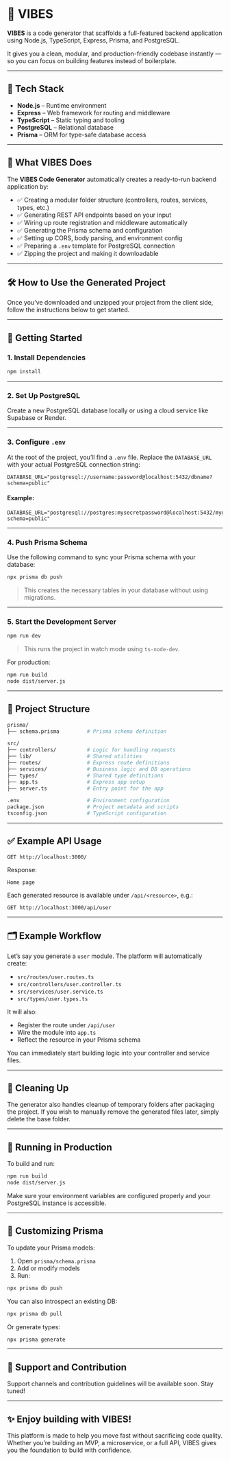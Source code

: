 # 🌊 VIBES

**VIBES** is a code generator that scaffolds a full-featured backend application using Node.js, TypeScript, Express, Prisma, and PostgreSQL.

It gives you a clean, modular, and production-friendly codebase instantly — so you can focus on building features instead of boilerplate.

---

## 🧰 Tech Stack

- **Node.js** – Runtime environment  
- **Express** – Web framework for routing and middleware  
- **TypeScript** – Static typing and tooling  
- **PostgreSQL** – Relational database  
- **Prisma** – ORM for type-safe database access

---

## 🧠 What VIBES Does

The **VIBES Code Generator** automatically creates a ready-to-run backend application by:

- ✅ Creating a modular folder structure (controllers, routes, services, types, etc.)
- ✅ Generating REST API endpoints based on your input
- ✅ Wiring up route registration and middleware automatically
- ✅ Generating the Prisma schema and configuration
- ✅ Setting up CORS, body parsing, and environment config
- ✅ Preparing a `.env` template for PostgreSQL connection
- ✅ Zipping the project and making it downloadable

---

## 🛠 How to Use the Generated Project

Once you’ve downloaded and unzipped your project from the client side, follow the instructions below to get started.

---

## 🚀 Getting Started

### 1. Install Dependencies

```bash
npm install
```

---

### 2. Set Up PostgreSQL

Create a new PostgreSQL database locally or using a cloud service like Supabase or Render.

---

### 3. Configure `.env`

At the root of the project, you’ll find a `.env` file. Replace the `DATABASE_URL` with your actual PostgreSQL connection string:

```env
DATABASE_URL="postgresql://username:password@localhost:5432/dbname?schema=public"
```

#### Example:

```env
DATABASE_URL="postgresql://postgres:mysecretpassword@localhost:5432/mydb?schema=public"
```

---

### 4. Push Prisma Schema

Use the following command to sync your Prisma schema with your database:

```bash
npx prisma db push
```

> This creates the necessary tables in your database without using migrations.

---

### 5. Start the Development Server

```bash
npm run dev
```

> This runs the project in watch mode using `ts-node-dev`.

For production:

```bash
npm run build
node dist/server.js
```

---

## 📁 Project Structure

```bash
prisma/
├── schema.prisma         # Prisma schema definition

src/
├── controllers/          # Logic for handling requests
├── lib/                  # Shared utilities
├── routes/               # Express route definitions
├── services/             # Business logic and DB operations
├── types/                # Shared type definitions
├── app.ts                # Express app setup
├── server.ts             # Entry point for the app

.env                      # Environment configuration
package.json              # Project metadata and scripts
tsconfig.json             # TypeScript configuration
```

---

## ✅ Example API Usage

```http
GET http://localhost:3000/
```

Response:
```
Home page
```

Each generated resource is available under `/api/<resource>`, e.g.:

```http
GET http://localhost:3000/api/user
```

---

## 🗂 Example Workflow

Let’s say you generate a `user` module. The platform will automatically create:

- `src/routes/user.routes.ts`
- `src/controllers/user.controller.ts`
- `src/services/user.service.ts`
- `src/types/user.types.ts`

It will also:

- Register the route under `/api/user`
- Wire the module into `app.ts`
- Reflect the resource in your Prisma schema

You can immediately start building logic into your controller and service files.

---

## 🧹 Cleaning Up

The generator also handles cleanup of temporary folders after packaging the project. If you wish to manually remove the generated files later, simply delete the base folder.

---

## 🧪 Running in Production

To build and run:

```bash
npm run build
node dist/server.js
```

Make sure your environment variables are configured properly and your PostgreSQL instance is accessible.

---

## 🔧 Customizing Prisma

To update your Prisma models:

1. Open `prisma/schema.prisma`
2. Add or modify models
3. Run:

```bash
npx prisma db push
```

You can also introspect an existing DB:

```bash
npx prisma db pull
```

Or generate types:

```bash
npx prisma generate
```

---

## 💬 Support and Contribution

Support channels and contribution guidelines will be available soon. Stay tuned!

---

## ✨ Enjoy building with **VIBES**!

This platform is made to help you move fast without sacrificing code quality. Whether you’re building an MVP, a microservice, or a full API, VIBES gives you the foundation to build with confidence.